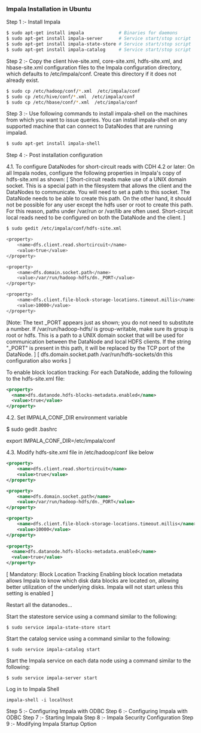 ### Impala Installation in Ubuntu

Step 1 :- Install Impala

```bash
$ sudo apt-get install impala             # Binaries for daemons
$ sudo apt-get install impala-server      # Service start/stop script
$ sudo apt-get install impala-state-store # Service start/stop script
$ sudo apt-get install impala-catalog     # Service start/stop script
```

Step 2 :- Copy the client hive-site.xml, core-site.xml, hdfs-site.xml, and hbase-site.xml configuration files to the Impala configuration directory, which defaults to /etc/impala/conf. Create this directory if it does not already exist. 

```bash
$ sudo cp /etc/hadoop/conf/*.xml  /etc/impala/conf
$ sudo cp /etc/hive/conf/*.xml  /etc/impala/conf
$ sudo cp /etc/hbase/conf/*.xml  /etc/impala/conf
```

Step 3 :- Use  following commands to install impala-shell on the machines from which you want to issue queries. You can install impala-shell on any supported machine that can connect to DataNodes that are running impalad. 

```bash
$ sudo apt-get install impala-shell
```
Step 4 :- Post installation configuration

4.1. To configure DataNodes for short-circuit reads with CDH 4.2 or later:
On all Impala nodes, configure the following properties in Impala's copy of hdfs-site.xml as shown: 
[
Short-circuit reads make use of a UNIX domain socket. This is a special path in the filesystem that allows the client and the DataNodes to communicate. You will need to set a path to this socket. The DataNode needs to be able to create this path. On the other hand, it should not be possible for any user except the hdfs user or root to create this path. For this reason, paths under /var/run or /var/lib are often used.
Short-circuit local reads need to be configured on both the DataNode and the client.
]

```bash
$ sudo gedit /etc/impala/conf/hdfs-site.xml

<property>
    <name>dfs.client.read.shortcircuit</name>
    <value>true</value>
</property>

<property>
    <name>dfs.domain.socket.path</name>
    <value>/var/run/hadoop-hdfs/dn._PORT</value>
</property>

<property>
    <name>dfs.client.file-block-storage-locations.timeout.millis</name>
    <value>10000</value>
</property>
``` 
 
 
[Note: The text _PORT appears just as shown; you do not need to
        substitute a number.
If /var/run/hadoop-hdfs/ is group-writable, make sure its group
        is root or hdfs.
This is a path to a UNIX domain socket that will be used for
    communication between the DataNode and local HDFS clients.
    If the string "_PORT" is present in this path, it will be replaced by the
    TCP port of the DataNode.
  ] 
[
<property>
    <name>dfs.domain.socket.path</name>
    <value>/var/run/hdfs-sockets/dn</value>
</property>
this configuration also works 
]


 
To enable block location tracking:
For each DataNode, adding the following to the hdfs-site.xml file:

```xml
<property>
  <name>dfs.datanode.hdfs-blocks-metadata.enabled</name>
  <value>true</value>
</property> 
```
 
4.2. Set IMPALA_CONF_DIR environment variable
 
$ sudo gedit .bashrc
 
export IMPALA_CONF_DIR=/etc/impala/conf 
 

 
4.3. Modify hdfs-site.xml file in  /etc/hadoop/conf like below

```xml 
<property>
    <name>dfs.client.read.shortcircuit</name>
    <value>true</value>
</property>

<property>
    <name>dfs.domain.socket.path</name>
    <value>/var/run/hadoop-hdfs/dn._PORT</value>
</property>

<property>
    <name>dfs.client.file-block-storage-locations.timeout.millis</name>
    <value>10000</value>
</property>
 
<property>
  <name>dfs.datanode.hdfs-blocks-metadata.enabled</name>
  <value>true</value>
</property>  
```
[
Mandatory: Block Location Tracking
Enabling block location metadata allows Impala to know which disk data blocks are located on, allowing better utilization of the underlying disks. Impala will not start unless this setting is enabled
] 
 
Restart all the datanodes... 
 
 Start the statestore service using a command similar to the following:

`$ sudo service impala-state-store start`

Start the catalog service using a command similar to the following:

`$ sudo service impala-catalog start`

Start the Impala service on each data node using a command similar to the following:

`$ sudo service impala-server start`
 
Log in to Impala Shell
 
`impala-shell -i localhost `
 
Step 5 :- Configuring Impala with ODBC
Step 6 :- Configuring Impala with ODBC 
Step 7 :- Starting Impala
Step 8 :- Impala Security Configuration 
Step 9 :- Modifying Impala Startup Option

